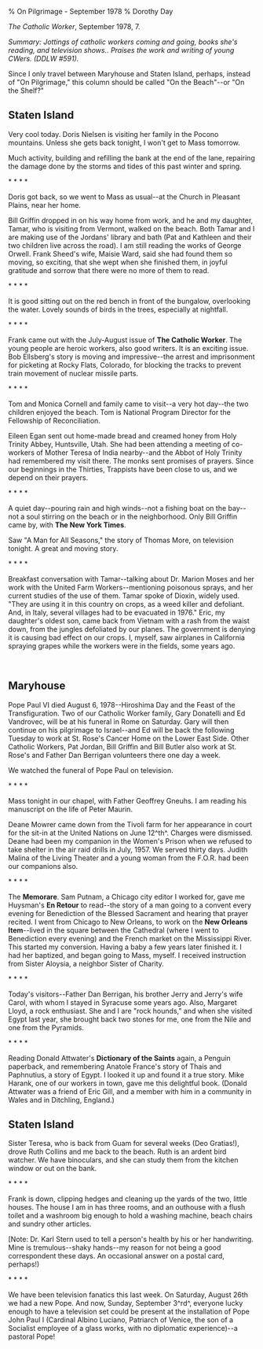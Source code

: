 % On Pilgrimage - September 1978
% Dorothy Day

*The Catholic Worker*, September 1978, 7.

*Summary: Jottings of catholic workers coming and going, books she's
reading, and television shows.. Praises the work and writing of young
CWers. (DDLW \#591).*

Since I only travel between Maryhouse and Staten Island, perhaps,
instead of "On Pilgrimage," this column should be called "On the
Beach"--or "On the Shelf?"

Staten Island
-------------

Very cool today. Doris Nielsen is visiting her family in the Pocono
mountains. Unless she gets back tonight, I won't get to Mass tomorrow.

Much activity, building and refilling the bank at the end of the lane,
repairing the damage done by the storms and tides of this past winter
and spring.

\* \* \* \*

Doris got back, so we went to Mass as usual--at the Church in Pleasant
Plains, near her home.

Bill Griffin dropped in on his way home from work, and he and my
daughter, Tamar, who is visiting from Vermont, walked on the beach. Both
Tamar and I are making use of the Jordans' library and bath (Pat and
Kathleen and their two children live across the road). I am still
reading the works of George Orwell. Frank Sheed's wife, Maisie Ward,
said she had found them so moving, so exciting, that she wept when she
finished them, in joyful gratitude and sorrow that there were no more of
them to read.

\* \* \* \*

It is good sitting out on the red bench in front of the bungalow,
overlooking the water. Lovely sounds of birds in the trees, especially
at nightfall.

\* \* \* \*

Frank came out with the July-August issue of **The Catholic Worker**.
The young people are heroic workers, also good writers. It is an
exciting issue. Bob Ellsberg's story is moving and impressive--the
arrest and imprisonment for picketing at Rocky Flats, Colorado, for
blocking the tracks to prevent train movement of nuclear missile parts.

\* \* \* \*

Tom and Monica Cornell and family came to visit--a very hot day--the two
children enjoyed the beach. Tom is National Program Director for the
Fellowship of Reconciliation.

Eileen Egan sent out home-made bread and creamed honey from Holy Trinity
Abbey, Huntsville, Utah. She had been attending a meeting of co-workers
of Mother Teresa of India nearby--and the Abbot of Holy Trinity had
remembered my visit there. The monks sent promises of prayers. Since our
beginnings in the Thirties, Trappists have been close to us, and we
depend on their prayers.

\* \* \* \*

A quiet day--pouring rain and high winds--not a fishing boat on the
bay--not a soul stirring on the beach or in the neighborhood. Only Bill
Griffin came by, with **The New York Times**.

Saw "A Man for All Seasons," the story of Thomas More, on television
tonight. A great and moving story.

\* \* \* \*

Breakfast conversation with Tamar--talking about Dr. Marion Moses and
her work with the United Farm Workers--mentioning poisonous sprays, and
her current studies of the use of them. Tamar spoke of Dioxin, widely
used. "They are using it in this country on crops, as a weed killer and
defoliant. And, in Italy, several villages had to be evacuated in 1976."
Eric, my daughter's oldest son, came back from Vietnam with a rash from
the waist down, from the jungles defoliated by our planes. The
government is denying it is causing bad effect on our crops. I, myself,
saw airplanes in California spraying grapes while the workers were in
the fields, some years ago.

 

Maryhouse
---------

Pope Paul VI died August 6, 1978--Hiroshima Day and the Feast of the
Transfiguration. Two of our Catholic Worker family, Gary Donatelli and
Ed Vandrovec, will be at his funeral in Rome on Saturday. Gary will then
continue on his pilgrimage to Israel--and Ed will be back the following
Tuesday to work at St. Rose's Cancer Home on the Lower East Side. Other
Catholic Workers, Pat Jordan, Bill Griffin and Bill Butler also work at
St. Rose's and Father Dan Berrigan volunteers there one day a week.

We watched the funeral of Pope Paul on television.

\* \* \* \*

Mass tonight in our chapel, with Father Geoffrey Gneuhs. I am reading
his manuscript on the life of Peter Maurin.

Deane Mowrer came down from the Tivoli farm for her appearance in court
for the sit-in at the United Nations on June 12^th^. Charges were
dismissed. Deane had been my companion in the Women's Prison when we
refused to take shelter in the air raid drills in July, 1957. We served
thirty days. Judith Malina of the Living Theater and a young woman from
the F.O.R. had been our companions also.

\* \* \* \*

The **Memorare**. Sam Putnam, a Chicago city editor I worked for, gave
me Huysman's **En Retour** to read--the story of a man going to a
convent every evening for Benediction of the Blessed Sacrament and
hearing that prayer recited. I went from Chicago to New Orleans, to work
on the **New Orleans Item**--lived in the square between the Cathedral
(where I went to Benediction every evening) and the French market on the
Mississippi River. This started my conversion. Having a baby a few years
later finished it. I had her baptized, and began going to Mass, myself.
I received instruction from Sister Aloysia, a neighbor Sister of
Charity.

\* \* \* \*

Today's visitors--Father Dan Berrigan, his brother Jerry and Jerry's
wife Carol, with whom I stayed in Syracuse some years ago. Also,
Margaret Lloyd, a rock enthusiast. She and I are "rock hounds," and when
she visited Egypt last year, she brought back two stones for me, one
from the Nile and one from the Pyramids.

\* \* \* \*

Reading Donald Attwater's **Dictionary of the Saints** again, a Penguin
paperback, and remembering Anatole France's story of Thais and
Paphnutius, a story of Egypt. I looked it up and found it a true story.
Mike Harank, one of our workers in town, gave me this delightful book.
(Donald Attwater was a friend of Eric Gill, and a member with him in a
community in Wales and in Ditchling, England.)

Staten Island
-------------

Sister Teresa, who is back from Guam for several weeks (Deo Gratias!),
drove Ruth Collins and me back to the beach. Ruth is an ardent bird
watcher. We have binoculars, and she can study them from the kitchen
window or out on the bank.

\* \* \* \*

Frank is down, clipping hedges and cleaning up the yards of the two,
little houses. The house I am in has three rooms, and an outhouse with a
flush toilet and a washroom big enough to hold a washing machine, beach
chairs and sundry other articles.

[Note: Dr. Karl Stern used to tell a person's health by his or her
handwriting. Mine is tremulous--shaky hands--my reason for not being a
good correspondent these days. An occasional answer on a postal card,
perhaps!)

\* \* \* \*

We have been television fanatics this last week. On Saturday, August
26th we had a new Pope. And now, Sunday, September 3^rd^, everyone
lucky enough to have a television set could be present at the
installation of Pope John Paul I (Cardinal Albino Luciano, Patriarch of
Venice, the son of a Socialist employee of a glass works, with no
diplomatic experience)--a pastoral Pope!
